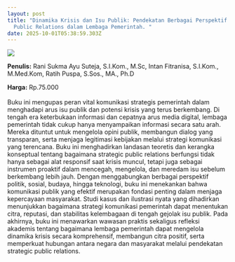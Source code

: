```yaml
---
layout: post
title: "Dinamika Krisis dan Isu Publik: Pendekatan Berbagai Perspektif Strategic
  Public Relations dalam Lembaga Pemerintah. "
date: 2025-10-01T05:38:59.303Z
---
```

![](/images/uploads/isbn-dinamika-krisis.jpg)

**P﻿enulis:** Rani Sukma Ayu Suteja, S.I.Kom., M.Sc,
Intan Fitranisa, S.I.Kom., M.Med.Kom,
Ratih Puspa, S.Sos., MA., Ph.D

**Harga:** Rp.75.000\
\
Buku ini mengupas peran vital komunikasi strategis pemerintah dalam menghadapi arus isu publik dan potensi krisis yang terus berkembang. Di tengah era keterbukaan informasi dan cepatnya arus media digital, lembaga pemerintah tidak cukup hanya menyampaikan informasi secara satu arah. Mereka dituntut untuk mengelola opini publik, membangun dialog yang transparan, serta menjaga legitimasi kebijakan melalui strategi komunikasi yang terencana. Buku ini menghadirkan landasan teoretis dan kerangka konseptual tentang bagaimana strategic public relations berfungsi tidak hanya sebagai alat responsif saat krisis muncul, tetapi juga sebagai instrumen proaktif dalam mencegah, mengelola, dan meredam isu sebelum berkembang lebih jauh.
	Dengan menggabungkan berbagai perspektif politik, sosial, budaya, hingga teknologi, buku ini menekankan bahwa komunikasi publik yang efektif merupakan fondasi penting dalam menjaga kepercayaan masyarakat. Studi kasus dan ilustrasi nyata yang dihadirkan menunjukkan bagaimana strategi komunikasi pemerintah dapat menentukan citra, reputasi, dan stabilitas kelembagaan di tengah gejolak isu publik. Pada akhirnya, buku ini menawarkan wawasan praktis sekaligus refleksi akademis tentang bagaimana lembaga pemerintah dapat mengelola dinamika krisis secara komprehensif, membangun citra positif, serta memperkuat hubungan antara negara dan masyarakat melalui pendekatan strategic public relations.